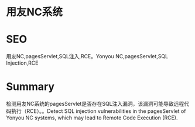 # 用友NC系统
# SEO
用友NC,pagesServlet,SQL注入,RCE。Yonyou NC,pagesServlet,SQL Injection,RCE
# Summary
检测用友NC系统的pagesServlet是否存在SQL注入漏洞，该漏洞可能导致远程代码执行（RCE）。。Detect SQL injection vulnerabilities in the pagesServlet of Yonyou NC systems, which may lead to Remote Code Execution (RCE).
